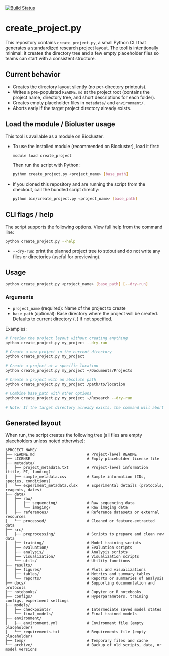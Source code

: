 [![Build Status](https://github.com/IGBIllinois/create_project/actions/workflows/main.yml/badge.svg)](https://github.com/IGBIllinois/create_project/actions/workflows/main.yml)


# create_project.py

This repository contains `create_project.py`, a small Python CLI that generates a
standardized research project layout. The tool is intentionally minimal: it creates the
directory tree and a few empty placeholder files so teams can start with a consistent
structure.

## Current behavior

- Creates the directory layout silently (no per-directory printouts).
- Writes a pre-populated `README.md` at the project root (contains the project name, directory tree, and short descriptions for each folder).
- Creates empty placeholder files in `metadata/` and `environment/`.
- Aborts early if the target project directory already exists.

## Load the module / Bioluster usage

This tool is available as a module on Biocluster.

- To use the installed module (recommended on Biocluster), load it first:
	```bash
	module load create_project
	```
	Then run the script with Python:
	```bash
	python create_project.py <project_name> [base_path]
	```

- If you cloned this repository and are running the script from the checkout, call the bundled script directly:
	```bash
	python bin/create_project.py <project_name> [base_path]
	```

## CLI flags / help

The script supports the following options. View full help from the command line:

```bash
python create_project.py --help
```

- `--dry-run`: print the planned project tree to stdout and do not write any files or
	directories (useful for previewing).

## Usage

```bash
python create_project.py <project_name> [base_path] [--dry-run]
```

### Arguments

- `project_name` (required): Name of the project to create
- `base_path` (optional): Base directory where the project will be created. Defaults to current directory (`.`) if not specified.

Examples:

```bash
# Preview the project layout without creating anything
python create_project.py my_project --dry-run

# Create a new project in the current directory
python create_project.py my_project

# Create a project at a specific location
python create_project.py my_project ~/Documents/Projects

# Create a project with an absolute path
python create_project.py my_project /path/to/location

# Combine base_path with other options
python create_project.py my_project ~/Research --dry-run

# Note: If the target directory already exists, the command will abort with an error.
```

## Generated layout

When run, the script creates the following tree (all files are empty placeholders unless
noted otherwise):

```
$PROJECT_NAME/
├── README.md                   	# Project-level README 
├── LICENSE                     	# Empty placeholder license file
├── metadata/
│   ├── project_metadata.txt    	# Project-level information (title, PI, funding)
│   ├── sample_metadata.csv     	# Sample information (IDs, species, conditions)
│   └── experiment_metadata.xlsx	# Experimental details (protocols, reagents, dates)
├── data/
│   ├── raw/
│   │   ├── sequencing/        	 	# Raw sequencing data
│   │   └── imaging/           	 	# Raw imaging data
│   ├── references/             	# Reference datasets or external resources
│   └── processed/             		# Cleaned or feature-extracted data
├── src/
│   ├── preprocessing/          	# Scripts to prepare and clean raw data
│   ├── training/               	# Model training scripts
│   ├── evaluation/             	# Evaluation scripts
│   ├── analysis/               	# Analysis scripts
│   ├── visualization/          	# Visualization scripts
│   └── utils/                  	# Utility functions
├── results/
│   ├── figures/                	# Plots and visualizations
│   ├── tables/                 	# Metrics and summary tables
│   └── reports/                	# Reports or summaries of analysis
├── docs/                       	# Supporting documentation and protocols
├── notebooks/                  	# Jupyter or R notebooks
├── configs/                    	# Hyperparameters, training configs, experiment settings
├── models/
│   ├── checkpoints/            	# Intermediate saved model states
│   └── final_models/           	# Final trained models
├── environment/
│   ├── environment.yml         	# Environment file (empty placeholder)
│   └── requirements.txt        	# Requirements file (empty placeholder)
├── temp/                       	# Temporary files and cache
└── archive/                    	# Backup of old scripts, data, or model versions
```
